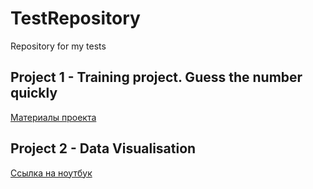 # TestRepository
Repository for my tests
## Project 1 - Training project. Guess the number quickly
[Материалы проекта](./GameProject/)
## Project 2 - Data Visualisation
[Ссылка на ноутбук](./Визуализация-данных.ipynb)
